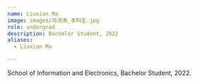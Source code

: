 ```yaml
---
name: Liuxian Ma
image: images/马流羡_本科生.jpg
role: undergrad
description: Bachelor Student, 2022
aliases:
  - Liuxian Ma

---
```

School of Information and Electronics, Bachelor Student, 2022.
